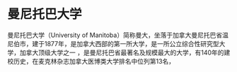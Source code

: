 # 曼尼托巴大学

曼尼托巴大学（University of Manitoba）简称曼大，坐落于加拿大曼尼托巴省温尼伯市，建于1877年，是加拿大西部的第一所大学，是一所公立综合性研究型大学，加拿大顶级大学之一 ，是曼尼托巴省最著名及规模最大的大学，有140年的建校历史，在麦克林杂志加拿大医博类大学排名中位列第13名，
